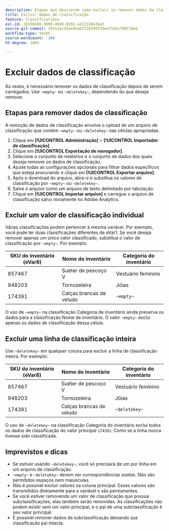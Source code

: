 ```yaml
---
description: Etapas que descrevem como excluir ou remover dados da classificação.
title: Excluir dados de classificação
feature: Classifications
exl-id: 2b156e66-3090-4048-8192-a412320e3be3
source-git-commit: 35413ac43eed5ab7218794f26e4753acf08f18ee
workflow-type: tm+mt
source-wordcount: '364'
ht-degree: 100%

---
```


# Excluir dados de classificação

Às vezes, é necessário remover os dados de classificação depois de serem carregados. Use `~empty~` ou `~deletekey~`, dependendo do que deseja remover.

## Etapas para remover dados de classificação

A remoção de dados de classificação envolve o upload de um arquivo de classificação que contém `~empty~` ou `~deletekey~` nas células apropriadas.

1. Clique em **[!UICONTROL Administração]** > **[!UICONTROL Importador de classificação]**.
1. Clique em **[!UICONTROL Exportação de navegador]**.
1. Selecione o conjunto de relatórios e o conjunto de dados dos quais deseja remover os dados de classificação.
1. Ajuste todas as configurações opcionais para filtrar dados específicos que esteja procurando e clique em **[!UICONTROL Exportar arquivo]**.
1. Após o download do arquivo, abra-o e substitua os valores de classificação por `~empty~` ou `~deletekey~`.
1. Salve o arquivo como um arquivo de texto delimitado por tabulação.
1. Clique em **[!UICONTROL Importar arquivo]** e carregue o arquivo de classificação salvo novamente no Adobe Analytics.

## Excluir um valor de classificação individual

Várias classificações podem pertencer à mesma variável. Por exemplo, você pode ter duas classificações diferentes de eVar1. Se você deseja remover apenas um único valor classificado, substitua o valor de classificação por `~empty~`. Por exemplo:

| SKU do inventário (eVar8) | Nome do inventário | Categoria do inventário |
| --- | --- | --- |
| 857467 | Suéter de pescoço V | Vestuário feminino |
| 948203 | Tornozeleira | Jóias |
| 174391 | Calças brancas de veludo | `~empty~` |

O uso de `~empty~` na classificação Categoria de inventário ainda preserva os dados para a classificação Nome de inventário. O valor `~empty~` exclui apenas os dados de classificação dessa célula.

## Excluir uma linha de classificação inteira

Use `~deletekey~` em qualquer coluna para excluir a linha de classificação inteira. Por exemplo:

| SKU do inventário (eVar8) | Nome do inventário | Categoria do inventário |
| --- | --- | --- |
| 857467 | Suéter de pescoço V | Vestuário feminino |
| 948203 | Tornozeleira | Jóias |
| 174391 | Calças brancas de veludo | `~deletekey~` |

O uso de `~deletekey~` na classificação Categoria do inventário exclui todos os dados de classificação do valor principal `174391`. Como se a linha nunca tivesse sido classificada.

## Imprevistos e dicas

* Se estiver usando `~deletekey~`, você só precisará de um por linha em um arquivo de classificação.
* `~empty~` e `~deletekey~` devem ser correspondências *exatas*. Não são permitidos espaços nem maiúsculas.
* Não é possível excluir valores na coluna principal. Esses valores são transmitidos diretamente para a variável e são permanentes.
* Se você estiver removendo um valor de classificação que possua subclassificações, elas também serão removidas. As classificações não podem existir sem um valor principal, e o pai de uma subclassificação é seu valor principal.
* É possível remover dados de subclassificação deixando sua classificação pai intacta.
